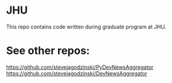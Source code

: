 JHU
===
This repo contains code written during graduate program at JHU.

See other repos:
====
https://github.com/stevejagodzinski/PyDevNewsAggregator \
https://github.com/stevejagodzinski/DevNewsAggregator
